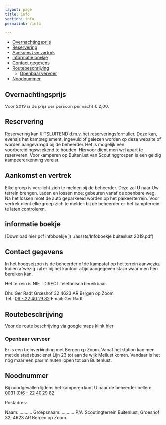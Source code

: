```yaml
---
layout: page
title: info
section: info
permalink: /info

---
```


- [Overnachtingsprijs](#overnachtingsprijs)
- [Reservering](#reservering)
- [Aankomst en vertrek](#aankomst-en-vertrek)
- [informatie boekje](#informatie-boekje)
- [Contact gegevens](#contact-gegevens)
- [Routebeschrijving](#routebeschrijving)
  - [Openbaar vervoer](#openbaar-vervoer)
- [Noodnummer](#noodnummer)

## Overnachtingsprijs

Voor 2019 is de prijs per persoon per nacht € 2,00.

## Reservering

Reservering kan UITSLUITEND d.m.v. het [reserveringsformulier.](/aanvraag) Deze kan, evenals het kampreglement, ingevuld of gelezen worden op deze website of worden aangevraagd bij de beheerder. Het is mogelijk een voorbereidingsweekend te houden. Hiervoor dient men wel apart te reserveren. Voor kamperen op Buitenlust van Scoutinggroepen is een geldig kampeererkenning vereist.

## Aankomst en vertrek

Elke groep is verplicht zich te melden bij de beheerder. Deze zal U naar Uw terrein brengen. Laden en lossen moet gebeuren vanaf de openbare weg. Na het lossen moet de auto geparkeerd worden op het parkeerterrein. Voor vertrek dient elke groep zich te melden bij de beheerder en het kampterrein te laten controleren.

## informatie boekje

[Download hier pdf infoboekje ](../assets/Infoboekje buitenlust 2019.pdf)

## Contact gegevens

In het hoogseizoen is de beheerder of de kampstaf op het terrein aanwezig. Indien afwezig zal er bij het kantoor altijd aangegeven staan waar men hen bereiken kan.

Het terrein is NIET DIRECT telefonisch bereikbaar.  

Dhr. Ger Radt Groeshof 32 4623 AR Bergen op Zoom  
Tel.: [06 - 22 40 29 82](tel:0622402982) Email: Ger Radt .

## Routebeschrijving

Voor de route beschrijving via google maps klink [hier](https://www.google.nl/maps/place/Scouting+Labelterrein+Buitenlust/@51.5150386,4.2963654,15z/data=!4m8!1m2!2m1!1sbuitenlust,+halsteren!3m4!1s0x47c41334ebbdcd15:0xee193dfa9d4103e9!8m2!3d51.5125249!4d4.3058154?hl=nl)

### Openbaar vervoer

Er is een treinverbinding met Bergen op Zoom. Vanaf het station kan men met de stadsbusdienst Lijn 23 tot aan de wijk Meilust komen. Vandaar is het nog maar een paar minuten lopen tot aan Buitenlust.

## Noodnummer

Bij noodgevallen tijdens het kamperen kunt U naar de beheerder bellen:
 [0031 (0)6 - 22 40 29 82](tel:0031622402982)

Postadres:

Naam: ..........   Groepsnaam: ..........   P/A: Scoutingterrein Buitenlust, Groeshof 32, 4623 AR Bergen op Zoom.
